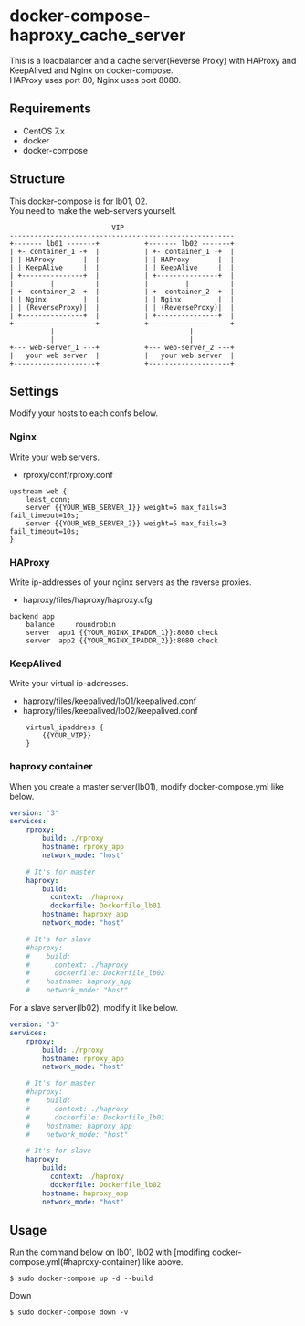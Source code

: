 # docker-compose-haproxy_cache_server
This is a loadbalancer and a cache server(Reverse Proxy) with HAProxy and KeepAlived and Nginx on docker-compose.  
HAProxy uses port 80, Nginx uses port 8080.

## Requirements
- CentOS 7.x
- docker
- docker-compose 

## Structure
This docker-compose is for lb01, 02.  
You need to make the web-servers yourself.

                             VIP
    ------------------------------------------------------- 
    +------- lb01 -------+           +------- lb02 -------+
    | +- container_1 -+  |           | +- container_1 -+  |
    | | HAProxy       |  |           | | HAProxy       |  |
    | | KeepAlive     |  |           | | KeepAlive     |  |
    | +---------------+  |           | +---------------+  |
    |         |          |           |         |          |
    | +- container_2 -+  |           | +- container_2 -+  |
    | | Nginx         |  |           | | Nginx         |  |
    | | (ReverseProxy)|  |           | | (ReverseProxy)|  |
    | +---------------+  |           | +---------------+  |
    +--------------------+           +--------------------+
              |                                 |
              |                                 |
    +--- web-server_1 ---+           +--- web-server_2 ---+
    |   your web server  |           |   your web server  |
    +--------------------+           +--------------------+


## Settings
Modify your hosts to each confs below.

### Nginx
Write your web servers.

- rproxy/conf/rproxy.conf

```
upstream web {
    least_conn;
    server {{YOUR_WEB_SERVER_1}} weight=5 max_fails=3 fail_timeout=10s;
    server {{YOUR_WEB_SERVER_2}} weight=5 max_fails=3 fail_timeout=10s;
}
```

### HAProxy
Write ip-addresses of your nginx servers as the reverse proxies.

- haproxy/files/haproxy/haproxy.cfg

```
backend app
    balance     roundrobin
    server  app1 {{YOUR_NGINX_IPADDR_1}}:8080 check
    server  app2 {{YOUR_NGINX_IPADDR_2}}:8080 check
```

### KeepAlived
Write your virtual ip-addresses.

- haproxy/files/keepalived/lb01/keepalived.conf
- haproxy/files/keepalived/lb02/keepalived.conf

```
    virtual_ipaddress {
        {{YOUR_VIP}}
    }
```

### haproxy container
When you create a master server(lb01), modify docker-compose.yml like below.


```yaml
version: '3'
services:
    rproxy:
        build: ./rproxy
        hostname: rproxy_app
        network_mode: "host"

    # It's for master
    haproxy:
        build:
          context: ./haproxy
          dockerfile: Dockerfile_lb01
        hostname: haproxy_app
        network_mode: "host"

    # It's for slave
    #haproxy:
    #    build:
    #      context: ./haproxy
    #      dockerfile: Dockerfile_lb02
    #    hostname: haproxy_app
    #    network_mode: "host"
```

For a slave server(lb02), modify it like below.

```yaml
version: '3'
services:
    rproxy:
        build: ./rproxy
        hostname: rproxy_app
        network_mode: "host"

    # It's for master
    #haproxy:
    #    build:
    #      context: ./haproxy
    #      dockerfile: Dockerfile_lb01
    #    hostname: haproxy_app
    #    network_mode: "host"

    # It's for slave
    haproxy:
        build:
          context: ./haproxy
          dockerfile: Dockerfile_lb02
        hostname: haproxy_app
        network_mode: "host"
```

## Usage
Run the command below on lb01, lb02 with [modifing docker-compose.yml(#haproxy-container) like above.

```
$ sudo docker-compose up -d --build
```

Down

```
$ sudo docker-compose down -v
```
